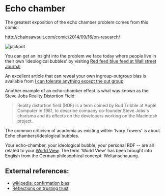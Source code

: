 ﻿# Echo chamber

The greatest exposition of the echo chamber problem comes from this comic:

<http://chainsawsuit.com/comic/2014/09/16/on-research/>

![jackpot](chainsawsuit_dot_com_20140916-research.png)

You can get an insight into the problem we face today where people live in their own 'ideological bubbles' by visiting
[Red feed blue feed at Wall street Journal](http://graphics.wsj.com/blue-feed-red-feed/)

An excellent article that can reveal your own ingroup-outgroup bias is available from [I can tolerate anything except the out group](http://slatestarcodex.com/2014/09/30/i-can-tolerate-anything-except-the-outgroup/)

Another example of an echo-chamber effect is what was known as the Steve Jobs Reality Distortion Field:

>Reality distortion field (RDF) is a term coined by Bud Tribble at Apple Computer in 1981, to describe company co-founder Steve Jobs's charisma and its effects on the developers working on the Macintosh project.

The common criticism of academia as existing within 'Ivory Towers' is about Echo chambers/Ideological bubbles.

Your echo-chamber, your ideological bubble, your personal RDF -- are all related to your [World View](https://en.wikipedia.org/wiki/World_view). The term 'World View' has been brought into English from the German philosophical concept: Weltanschauung.

## External references:

* [wikipedia: confirmation bias](https://en.wikipedia.org/wiki/Confirmation_bias)
* [Reflections on trusting trust](https://www.schneier.com/blog/archives/2006/01/countering_trus.html)
